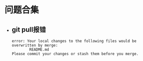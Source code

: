# 问题合集
- git pull报错
  - 
  ```
  error: Your local changes to the following files would be overwritten by merge:
          README.md
  Please commit your changes or stash them before you merge.
  ```
  

